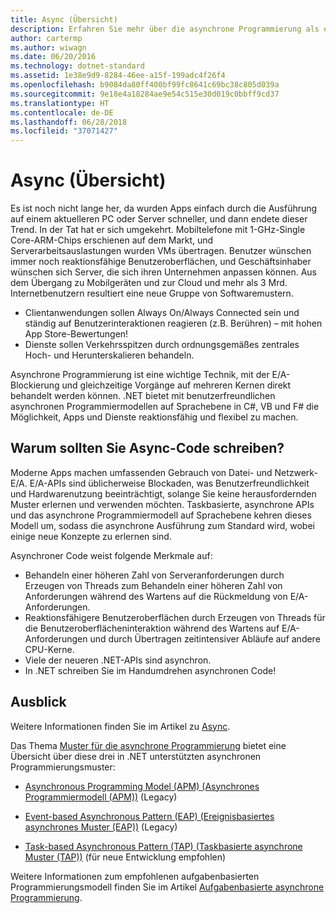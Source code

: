 ```yaml
---
title: Async (Übersicht)
description: Erfahren Sie mehr über die asynchrone Programmierung als eine wichtige Technik, mit der E/A-Blockierung und gleichzeitige Vorgänge auf mehreren Kernen direkt behandelt werden können.
author: cartermp
ms.author: wiwagn
ms.date: 06/20/2016
ms.technology: dotnet-standard
ms.assetid: 1e38e9d9-8284-46ee-a15f-199adc4f26f4
ms.openlocfilehash: b9084da80ff400bf99fc8641c69bc38c805d039a
ms.sourcegitcommit: 9e18e4a18284ae9e54c515e30d019c0bbff9cd37
ms.translationtype: HT
ms.contentlocale: de-DE
ms.lasthandoff: 06/28/2018
ms.locfileid: "37071427"
---
```

# <a name="async-overview"></a>Async (Übersicht)

Es ist noch nicht lange her, da wurden Apps einfach durch die Ausführung auf einem aktuelleren PC oder Server schneller, und dann endete dieser Trend. In der Tat hat er sich umgekehrt. Mobiltelefone mit 1-GHz-Single Core-ARM-Chips erschienen auf dem Markt, und Serverarbeitsauslastungen wurden VMs übertragen. Benutzer wünschen immer noch reaktionsfähige Benutzeroberflächen, und Geschäftsinhaber wünschen sich Server, die sich ihren Unternehmen anpassen können. Aus dem Übergang zu Mobilgeräten und zur Cloud und mehr als 3 Mrd. Internetbenutzern resultiert eine neue Gruppe von Softwaremustern. 

* Clientanwendungen sollen Always On/Always Connected sein und ständig auf Benutzerinteraktionen reagieren (z.B. Berühren) – mit hohen App Store-Bewertungen!
* Dienste sollen Verkehrsspitzen durch ordnungsgemäßes zentrales Hoch- und Herunterskalieren behandeln. 

Asynchrone Programmierung ist eine wichtige Technik, mit der E/A-Blockierung und gleichzeitige Vorgänge auf mehreren Kernen direkt behandelt werden können. .NET bietet mit benutzerfreundlichen asynchronen Programmiermodellen auf Sprachebene in C#, VB und F# die Möglichkeit, Apps und Dienste reaktionsfähig und flexibel zu machen.

## <a name="why-write-async-code"></a>Warum sollten Sie Async-Code schreiben?

Moderne Apps machen umfassenden Gebrauch von Datei- und Netzwerk-E/A. E/A-APIs sind üblicherweise Blockaden, was Benutzerfreundlichkeit und Hardwarenutzung beeinträchtigt, solange Sie keine herausfordernden Muster erlernen und verwenden möchten. Taskbasierte, asynchrone APIs und das asynchrone Programmiermodell auf Sprachebene kehren dieses Modell um, sodass die asynchrone Ausführung zum Standard wird, wobei einige neue Konzepte zu erlernen sind.

Asynchroner Code weist folgende Merkmale auf:

* Behandeln einer höheren Zahl von Serveranforderungen durch Erzeugen von Threads zum Behandeln einer höheren Zahl von Anforderungen während des Wartens auf die Rückmeldung von E/A-Anforderungen.
* Reaktionsfähigere Benutzeroberflächen durch Erzeugen von Threads für die Benutzeroberflächeninteraktion während des Wartens auf E/A-Anforderungen und durch Übertragen zeitintensiver Abläufe auf andere CPU-Kerne.
* Viele der neueren .NET-APIs sind asynchron.
* In .NET schreiben Sie im Handumdrehen asynchronen Code!

## <a name="whats-next"></a>Ausblick

Weitere Informationen finden Sie im Artikel zu [Async](async-in-depth.md).

Das Thema [Muster für die asynchrone Programmierung](asynchronous-programming-patterns/index.md) bietet eine Übersicht über diese drei in .NET unterstützten asynchronen Programmierungsmuster:  
  
-   [Asynchronous Programming Model (APM) (Asynchrones Programmiermodell (APM))](asynchronous-programming-patterns/asynchronous-programming-model-apm.md) (Legacy)  
  
-   [Event-based Asynchronous Pattern (EAP) (Ereignisbasiertes asynchrones Muster (EAP))](asynchronous-programming-patterns/event-based-asynchronous-pattern-eap.md) (Legacy)  
  
-   [Task-based Asynchronous Pattern (TAP) (Taskbasierte asynchrone Muster (TAP))](asynchronous-programming-patterns/task-based-asynchronous-pattern-tap.md) (für neue Entwicklung empfohlen)  

Weitere Informationen zum empfohlenen aufgabenbasierten Programmierungsmodell finden Sie im Artikel [Aufgabenbasierte asynchrone Programmierung](parallel-programming/task-based-asynchronous-programming.md).
